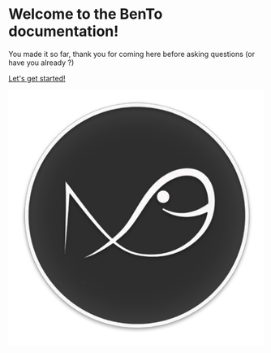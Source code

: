 # Welcome to the BenTo documentation!

You made it so far, thank you for coming here before asking questions (or have you already ?)

[Let's get started!](getting-started/history-and-philosophy-of-bento.md)

![](.gitbook/assets/icon.png)

